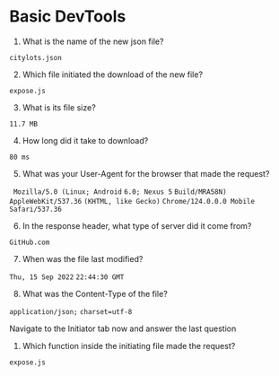 # Basic DevTools

1. What is the name of the new json file?

`citylots.json`

2. Which file initiated the download of the new file?

`expose.js`

3. What is its file size?

`11.7 MB`

4. How long did it take to download?

`80 ms`

5. What was your User-Agent for the browser that made the request?

` Mozilla/5.0 (Linux; Android`
`6.0; Nexus 5`
`Build/MRA58N)`
`AppleWebKit/537.36`
`(KHTML, like Gecko)`
`Chrome/124.0.0.0 Mobile`
`Safari/537.36 `

6. In the response header, what type of server did it come from?

`GitHub.com`

7. When was the file last modified?

`Thu, 15 Sep 2022`
`22:44:30 GMT`

8. What was the Content-Type of the file?

`application/json;`
`charset=utf-8`

Navigate to the Initiator tab now and answer the last question

1. Which function inside the initiating file made the request?

 `expose.js`